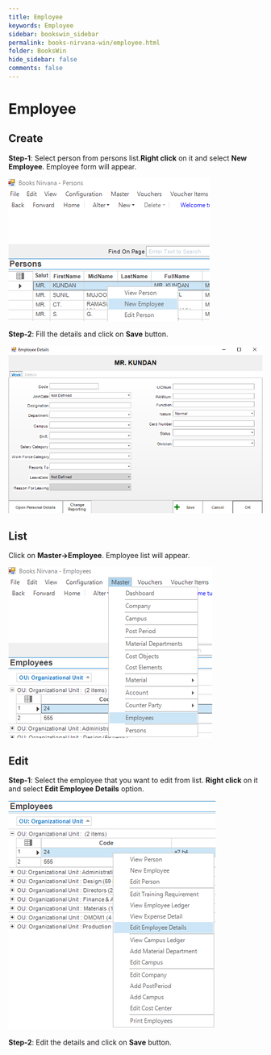 ```yaml
---
title: Employee 
keywords: Employee 
sidebar: bookswin_sidebar
permalink: books-nirvana-win/employee.html
folder: BooksWin
hide_sidebar: false
comments: false
---
```


# Employee 

## Create

**Step-1**: Select person from persons list.**Right click** on it and select **New Employee**. Employee form will appear.

![](/images/EmployeeCreateSelectMenu.png)

**Step-2**: Fill the details and click on **Save** button.

![](/images/EmployeeCreateSelectForm.png)


## List

Click on **Master->Employee**. Employee list will appear.

![](/images/EmployeeList.png)

## Edit

**Step-1**: Select the employee that you want to edit from list. **Right click** on it and select **Edit Employee Details** option.

![](/images/EmployeeEdit.png)

**Step-2**: Edit the details and click on **Save** button.